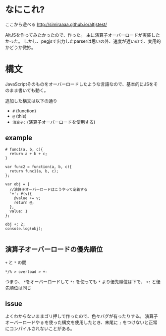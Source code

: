 # なにこれ?

ここから遊べる
http://simiraaaa.github.io/altjstest/

AltJSを作ってみたかったので、作った。
主に演算子オーバーロードが実装したかった。
しかし、pegjsで出力したparserは思いの外、速度が遅いので、実用的かどうか微妙。

# 構文

JavaScriptそのものをオーバーロードしたような言語なので、基本的にJSをそのまま書いても動く。

追加した構文は以下の通り

- `#` (function)
- `@` (this)
- `演算子:` (演算子オーバーロードを使用する)
 
## example
 
```
# func1(a, b, c){
  return a + b + c;
}

var func2 = function(a, b, c){
  return func1(a, b, c);
};

var obj = {
  //演算子オーバーロードはこうやって定義する
  '+': #(v){
    @value += v;
    return @;
  },
  value: 1
};

obj +: 2;
console.log(obj);
 
```

## 演算子オーバーロードの優先順位

`+` と `*` の間

`*/% > overload > +-`

つまり、 `*`をオーバーロードして `*:` を使っても `*` より優先順位は下で、 `+:` と優先順位は同じ

## issue

よくわからないままゴリ押しで作ったので、色々バグが有ったりする。
演算子オーバーロードや `@` を使った構文を使用したとき、末尾に `;` をつけないと正常にコンパイルされないことがある。

